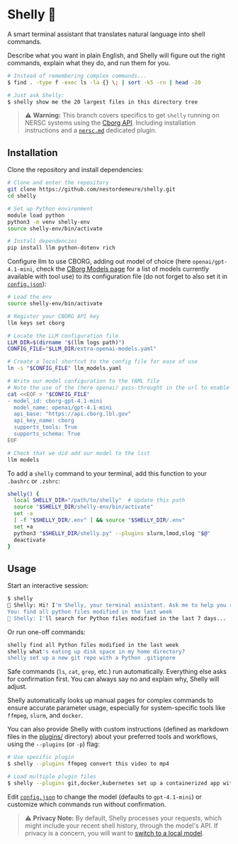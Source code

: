 # Shelly 🐚

A smart terminal assistant that translates natural language into shell commands.

Describe what you want in plain English, and Shelly will figure out the right commands, explain what they do, and run them for you.

```sh
# Instead of remembering complex commands...
$ find . -type f -exec ls -la {} \; | sort -k5 -rn | head -20

# Just ask Shelly:
$ shelly show me the 20 largest files in this directory tree
```

> ⚠️ **Warning:** This branch covers specifics to get `shelly` running on NERSC systems using the [Cborg API](https://cborg.lbl.gov/api_examples/). Including installation instructions and a [`nersc.md`](./plugins/nersc.md) dedicated plugin.

## Installation

Clone the repository and install dependencies:

```sh
# Clone and enter the repository
git clone https://github.com/nestordemeure/shelly.git
cd shelly

# Set up Python environment
module load python
python3 -m venv shelly-env
source shelly-env/bin/activate

# Install dependencies
pip install llm python-dotenv rich
```

Configure llm to use CBORG, adding out model of choice (here `openai/gpt-4.1-mini`, check the [CBorg Models page](https://cborg.lbl.gov/models/) for a list of models currently available with tool use) to its configuration file (do not forget to also set it in [`config.json`](./config.json)):

```sh
# Load the env
source shelly-env/bin/activate

# Register your CBORG API key
llm keys set cborg

# Locate the LLM configuration file
LLM_DIR=$(dirname "$(llm logs path)")
CONFIG_FILE="$LLM_DIR/extra-openai-models.yaml"

# Create a local shortcut to the config file for ease of use
ln -s "$CONFIG_FILE" llm_models.yaml

# Write our model configuration to the YAML file
# Note the use of the (here openai) pass-throught in the url to enable tool use
cat <<EOF > "$CONFIG_FILE"
- model_id: cborg-gpt-4.1-mini
  model_name: openai/gpt-4.1-mini
  api_base: "https://api.cborg.lbl.gov"
  api_key_name: cborg
  supports_tools: True
  supports_schema: True
EOF

# Check that we did add our model to the list
llm models
```

To add a `shelly` command to your terminal, add this function to your `.bashrc` or `.zshrc`:

```sh
shelly() {
  local SHELLY_DIR="/path/to/shelly"  # Update this path
  source "$SHELLY_DIR/shelly-env/bin/activate"
  set -a
  [ -f "$SHELLY_DIR/.env" ] && source "$SHELLY_DIR/.env"
  set +a
  python3 "$SHELLY_DIR/shelly.py" --plugins slurm,lmod,slog "$@"
  deactivate
}
```

## Usage

Start an interactive session:

```sh
$ shelly
🐚 Shelly: Hi! I'm Shelly, your terminal assistant. Ask me to help you run any shell commands!
You: find all python files modified in the last week
🐚 Shelly: I'll search for Python files modified in the last 7 days...
```

Or run one-off commands:

```sh
shelly find all Python files modified in the last week
shelly what's eating up disk space in my home directory?
shelly set up a new git repo with a Python .gitignore
```

Safe commands (`ls`, `cat`, `grep`, etc.) run automatically. Everything else asks for confirmation first. You can always say no and explain why, Shelly will adjust.

Shelly automatically looks up manual pages for complex commands to ensure accurate parameter usage, especially for system-specific tools like `ffmpeg`, `slurm`, and `docker`.

You can also provide Shelly with custom instructions (defined as markdown files in the [plugins/](./plugins/) directory) about your preferred tools and workflows, using the `--plugins` (or `-p`) flag:

```sh
# Use specific plugin
$ shelly --plugins ffmpeg convert this video to mp4

# Load multiple plugin files
$ shelly --plugins git,docker,kubernetes set up a containerized app with CI/CD
```

Edit [`config.json`](./config.json) to change the model (defaults to `gpt-4.1-mini`) or customize which commands run without confirmation.

> ⚠️ **Privacy Note:** By default, Shelly processes your requests, which might include your recent shell history, through the model's API. If privacy is a concern, you will want to [switch to a local model](https://llm.datasette.io/en/latest/plugins/directory.html#local-models).
